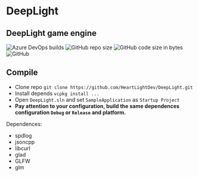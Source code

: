 # DeepLight
## DeepLight game engine

![Azure DevOps builds](https://img.shields.io/azure-devops/build/DragonheartLXDev/00578ff1-61c5-46bf-88d3-d86fe37636fe/18?logo=Azure%20Devops&logoColor=blue&style=flat-square)
![GitHub repo size](https://img.shields.io/github/repo-size/HeartLightDev/DeepLight?style=flat-square)
![GitHub code size in bytes](https://img.shields.io/github/languages/code-size/HeartLightDev/DeepLight?style=flat-square)
![GitHub](https://img.shields.io/github/license/HeartLightDev/DeepLight?color=blue&style=flat-square)


## Compile
- Clone repo `git clone https://github.com/HeartLightDev/DeepLight.git`
- Install depends `vcpkg install ...`
- Open `DeepLight.sln` and set `SampleApplication` as `Startup Project`
- __Pay attention to your configuration, build the same dependences configuration `Debug` or `Release` and platform.__

Dependences:
- spdlog
- jsoncpp
- libcurl
- glad
- GLFW
- glm